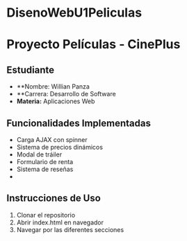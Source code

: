 # DisenoWebU1Peliculas
# Proyecto Películas - CinePlus

## Estudiante
- **Nombre: Willian Panza
- **Carrera: Desarrollo de Software
- **Materia:** Aplicaciones Web

## Funcionalidades Implementadas
- Carga AJAX con spinner
- Sistema de precios dinámicos
- Modal de tráiler
- Formulario de renta
- Sistema de reseñas
- 

## Instrucciones de Uso
1. Clonar el repositorio
2. Abrir index.html en navegador
3. Navegar por las diferentes secciones
